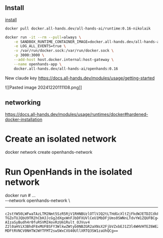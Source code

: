 ## Install
[install](https://docs.all-hands.dev/)



```bash
docker pull docker.all-hands.dev/all-hands-ai/runtime:0.16-nikolaik

docker run -it --rm --pull=always \
    -e SANDBOX_RUNTIME_CONTAINER_IMAGE=docker.all-hands.dev/all-hands-ai/runtime:0.16-nikolaik \
    -e LOG_ALL_EVENTS=true \
    -v /var/run/docker.sock:/var/run/docker.sock \
    -p 3000:3000 \
    --add-host host.docker.internal:host-gateway \
    --name openhands-app \
    docker.all-hands.dev/all-hands-ai/openhands:0.16
```

New claude key
https://docs.all-hands.dev/modules/usage/getting-started

![[Pasted image 20241220111108.png]]

## networking

https://docs.all-hands.dev/modules/usage/runtimes/docker#hardened-docker-installation

# Create an isolated network
docker network create openhands-network

# Run OpenHands in the isolated network
docker run # ... \
    --network openhands-network \
    
    
    


---
```
c2stYW50LWFwaTAzLTM2Nmt5SzR5RjV1RHNBUzlOTlVJQ2tLTHdGcXltZjFkdWJETDZCdkFSd1NR
TGZoTUJQbU9TR2hCbHJJcGg2dXgxWnFJbDFXUVlCeU1MbDFjUms0SWNnLTdvYW1ZQUFBCg==
AIzaSyBudh4r0fuRSVMZ4ovRzUm1Rult_OJVuv4
Z2l0aHViX3BhdF8xMUFBSFY3WlkwZWtyb0NBZGR2aXNsX2FjbVZxbEJ1Z3l4WHVHTEZ6WEZWYnlr
MDFtRVNCV0NHTWJWYTFMT2swSWxCVU40UllXRTQ3SW1zaUhQCg==
```
